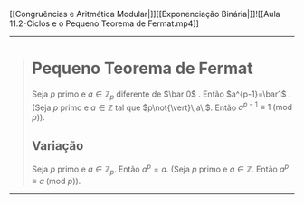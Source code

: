 [[Congruências e Aritmética Modular|]][[Exponenciação Binária|]]![[Aula 11.2-Ciclos e o Pequeno Teorema de Fermat.mp4]]

---
> # Pequeno Teorema de Fermat
> Seja $p$ primo e $a\in\mathbb{Z}_p$ diferente de $\bar 0$ . Então $a^{p-1}=\bar1$ .
> (Seja $p$ primo e $a\in\mathbb{Z}$ tal que $p\not{\vert}\;a\,$. Então $a^{p-1}\equiv1\;(\mbox{mod } p)$).
> 
> ## Variação
> Seja $p$ primo e $a\in\mathbb{Z}_p$. Então $a^p=a$.
> (Seja $p$ primo e $a\in\mathbb{Z}$. Então $a^p\equiv a\;(\mbox{mod } p)$).

---